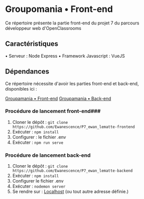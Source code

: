 # Groupomania • Front-end #

Ce répertoire présente la partie front-end du projet 7 du parcours développeur web d'OpenClassrooms

## Caractéristiques ##

• Serveur : Node Express
• Framework Javascript : VueJS

## Dépendances ##

Ce répertoire nécessite d'avoir les parties front-end et back-end, disponibles ici :

[Groupamania • Front-end](https://github.com/Ewanescence/P7_ewan_lematte-frontend)
[Groupamania • Back-end](https://github.com/Ewanescence/P7_ewan_lematte-backend)

### Procédure de lancement front-end###

1. Cloner le dépôt : `git clone https://github.com/Ewanescence/P7_ewan_lematte-frontend`
2. Exécuter : `npm install`
3. Configurer : le fichier .env
4. Exécuter : `npm run serve`

### Procédure de lancement back-end ###

1. Cloner le dépôt : `git clone https://github.com/Ewanescence/P7_ewan_lematte-backend`
2. Exécuter : `npm install`
3. Configurer le fichier .env
4. Exécuter : `nodemon server`
5. Se rendre sur : [Localhost](http://localhost:8080/) (ou tout autre adresse définie.)
